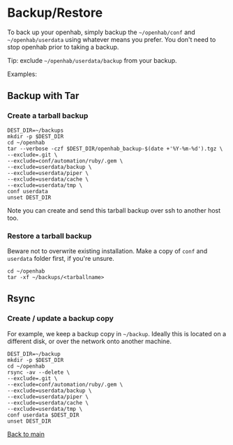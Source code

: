 # Backup/Restore

To back up your openhab, simply backup the `~/openhab/conf` and `~/openhab/userdata` using whatever means you prefer. You don't need to stop openhab prior to taking a backup.

Tip: exclude `~/openhab/userdata/backup` from your backup.

Examples:

## Backup with Tar

### Create a tarball backup

```shell
DEST_DIR=~/backups
mkdir -p $DEST_DIR
cd ~/openhab
tar --verbose -czf $DEST_DIR/openhab_backup-$(date +'%Y-%m-%d').tgz \
--exclude=.git \
--exclude=conf/automation/ruby/.gem \
--exclude=userdata/backup \
--exclude=userdata/piper \
--exclude=userdata/cache \
--exclude=userdata/tmp \
conf userdata
unset DEST_DIR
```

Note you can create and send this tarball backup over ssh to another host too.

### Restore a tarball backup

Beware not to overwrite existing installation. Make a copy of `conf` and `userdata` folder first, if you're unsure.

```shell
cd ~/openhab
tar -xf ~/backups/<tarballname>
```

## Rsync

### Create / update a backup copy

For example, we keep a backup copy in `~/backup`. Ideally this is located on a different disk, or over the network onto another machine.

```shell
DEST_DIR=~/backup
mkdir -p $DEST_DIR
cd ~/openhab
rsync -av --delete \
--exclude=.git \
--exclude=conf/automation/ruby/.gem \
--exclude=userdata/backup \
--exclude=userdata/piper \
--exclude=userdata/cache \
--exclude=userdata/tmp \
conf userdata $DEST_DIR
unset DEST_DIR
```

[Back to main](README.md)

